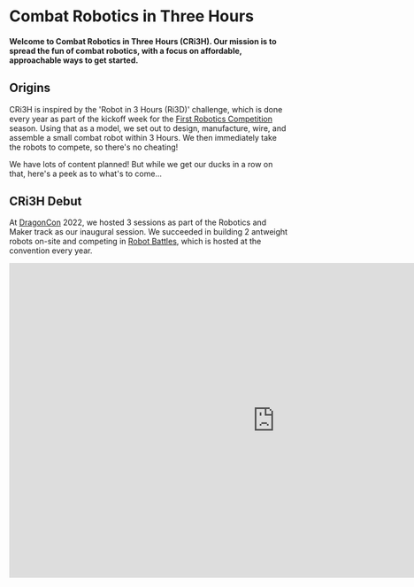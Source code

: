 # Combat Robotics in Three Hours

#### Welcome to Combat Robotics in Three Hours (CRi3H).  Our mission is to spread the fun of combat robotics, with a focus on affordable, approachable ways to get started.

## Origins

CRi3H is inspired by the 'Robot in 3 Hours (Ri3D)' challenge, which is done every year as part of the kickoff week for the [First Robotics Competition](https://www.firstinspires.org/robotics/frc) season.  Using that as a model, we set out to design, manufacture, wire, and assemble a small combat robot within 3 Hours.  We then immediately take the robots to compete, so there's no cheating!

We have lots of content planned!  But while we get our ducks in a row on that, here's a peek as to what's to come...

## CRi3H Debut

At [DragonCon](https://www.dragoncon.org/) 2022, we hosted 3 sessions as part of the Robotics and Maker track as our inaugural session.  We succeeded in building 2 antweight robots on-site and competing in [Robot Battles](http://www.robotbattles.com/), which is hosted at the convention every year.

<iframe src="https://docs.google.com/presentation/d/e/2PACX-1vTZfTfby7hczpD5xM-CtcLiziJkg5UhNJIxgPAqmUceuLLTpI_pRN-MQ56R8tJEHRTtp0PegPno5BRc/embed?start=false&loop=true&delayms=10000" frameborder="0" width="960" height="569" allowfullscreen="true" mozallowfullscreen="true" webkitallowfullscreen="true"></iframe>